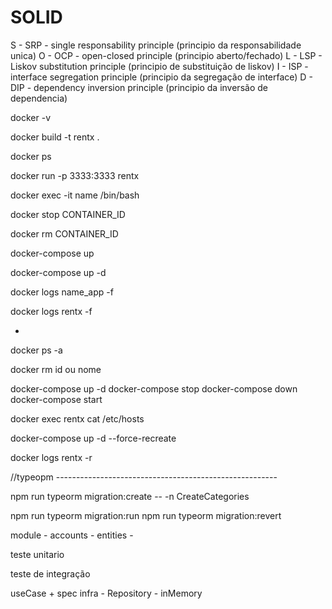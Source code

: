 # SOLID

S - SRP - single responsability principle (principio da responsabilidade unica)
O - OCP - open-closed principle (principio aberto/fechado)
L - LSP - Liskov substitution principle (principio de substituição de liskov)
I - ISP - interface segregation principle (principio da segregação de interface)
D - DIP - dependency inversion principle (principio da inversão de dependencia)


docker -v

docker build -t rentx .

docker ps

docker run -p 3333:3333 rentx

docker exec -it name /bin/bash

docker stop CONTAINER_ID

docker rm CONTAINER_ID

docker-compose up

docker-compose up -d

docker logs name_app -f

docker logs rentx -f


*
docker ps -a

docker rm id ou nome


docker-compose up -d
docker-compose stop
docker-compose down
docker-compose start


docker exec rentx cat /etc/hosts

docker-compose up -d --force-recreate

docker logs rentx -r

//typeopm -------------------------------------------------------

npm run typeorm migration:create -- -n CreateCategories

npm run typeorm migration:run
npm run typeorm migration:revert

module
    - accounts
        - entities
            - 


teste unitario


teste de integração


useCase + spec
    infra - Repository - inMemory




